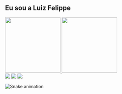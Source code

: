 ## Eu sou a Luiz Felippe 
 <div>
  <a href="https://github.com/luizfsilvas">
  <img height="180em" src="https://github-readme-stats.vercel.app/api?username=luizfsilvas&show_icons=true&theme=dracula&include_all_commits=true&count_private=true"/>
  <img height="180em" src="https://github-readme-stats.vercel.app/api/top-langs/?username=luizfsilvas&layout=compact&langs_count=7&theme=dracula"/>
</div>

<div> 
  <a href="https://instagram.com/luizfsilvas" target="_blank"><img src="https://img.shields.io/badge/-Instagram-%23E4405F?style=for-the-badge&logo=instagram&logoColor=white" target="_blank"></a>
 	<a href = "mailto:luizfsilvas@gmail.com"><img src="https://img.shields.io/badge/-Gmail-%23333?style=for-the-badge&logo=gmail&logoColor=white" target="_blank"></a>
  <a href="https://www.linkedin.com/in/luizfsilvas" target="_blank"><img src="https://img.shields.io/badge/-LinkedIn-%230077B5?style=for-the-badge&logo=linkedin&logoColor=white" target="_blank"></a> 
 
  ![Snake animation](https://github.com/luizfsilvas/luizfsilvas/blob/output/github-contribution-grid-snake.svg)
 
</div>
